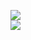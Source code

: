 [![](https://img.shields.io/badge/Made%20With-Github%20Spray-lightgrey.svg?style=for-the-badge&logo=github)](https://github.com/Annihil/github-spray#637)  
[![](https://i.imgur.com/2DrTn0Z.gif)](https://github.com/Annihil/github-spray)